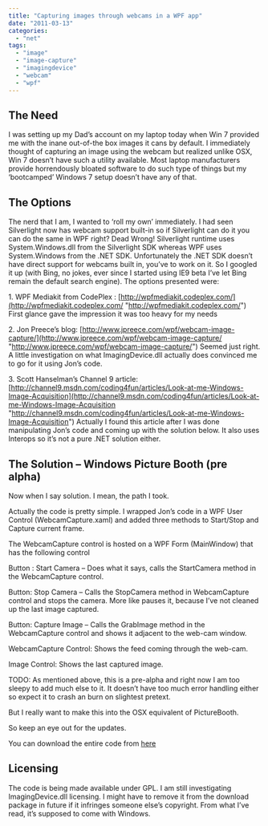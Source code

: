 ```yaml
---
title: "Capturing images through webcams in a WPF app"
date: "2011-03-13"
categories: 
  - "net"
tags: 
  - "image"
  - "image-capture"
  - "imagingdevice"
  - "webcam"
  - "wpf"
---
```


## The Need

I was setting up my Dad’s account on my laptop today when Win 7 provided me with the inane out-of-the box images it cans by default. I immediately thought of capturing an image using the webcam but realized unlike OSX, Win 7 doesn’t have such a utility available. Most laptop manufacturers provide horrendously bloated software to do such type of things but my ‘bootcamped’ Windows 7 setup doesn’t have any of that.

## The Options

The nerd that I am, I wanted to ‘roll my own’ immediately. I had seen Silverlight now has webcam support built-in so if Silverlight can do it you can do the same in WPF right? Dead Wrong! Silverlight runtime uses System.Windows.dll from the Silverlight SDK whereas WPF uses System.Windows from the .NET SDK. Unfortunately the .NET SDK doesn’t have direct support for webcams built in, you’ve to work on it. So I googled it up (with Bing, no jokes, ever since I started using IE9 beta I’ve let Bing remain the default search engine). The options presented were:

1\. WPF Mediakit from CodePlex : [http://wpfmediakit.codeplex.com/](http://wpfmediakit.codeplex.com/ "http://wpfmediakit.codeplex.com/") First glance gave the impression it was too heavy for my needs

2\. Jon Preece’s blog: [http://www.jpreece.com/wpf/webcam-image-capture/](http://www.jpreece.com/wpf/webcam-image-capture/ "http://www.jpreece.com/wpf/webcam-image-capture/") Seemed just right. A little investigation on what ImagingDevice.dll actually does convinced me to go for it using Jon’s code.

3\. Scott Hanselman’s Channel 9 article: [http://channel9.msdn.com/coding4fun/articles/Look-at-me-Windows-Image-Acquisition](http://channel9.msdn.com/coding4fun/articles/Look-at-me-Windows-Image-Acquisition "http://channel9.msdn.com/coding4fun/articles/Look-at-me-Windows-Image-Acquisition") Actually I found this article after I was done manipulating Jon’s code and coming up with the solution below. It also uses Interops so it’s not a pure .NET solution either.

## The Solution – Windows Picture Booth (pre alpha)

Now when I say solution. I mean, the path I took.

Actually the code is pretty simple. I wrapped Jon’s code in a WPF User Control (WebcamCapture.xaml) and added three methods to Start/Stop and Capture current frame.

The WebcamCapture control is hosted on a WPF Form (MainWindow) that has the following control

Button : Start Camera – Does what it says, calls the StartCamera method in the WebcamCapture control.

Button: Stop Camera – Calls the StopCamera method in WebcamCapture control and stops the camera. More like pauses it, because I’ve not cleaned up the last image captured.

Button: Capture Image – Calls the GrabImage method in the WebcamCapture control and shows it adjacent to the web-cam window.

WebcamCapture Control: Shows the feed coming through the web-cam.

Image Control: Shows the last captured image.

TODO: As mentioned above, this is a pre-alpha and right now I am too sleepy to add much else to it. It doesn’t have too much error handling either so expect it to crash an burn on slightest pretext.

But I really want to make this into the OSX equivalent of PictureBooth.

So keep an eye out for the updates.

You can download the entire code from [here](https://1drv.ms/u/s!AjM_-YH7p_afxFe-eH25x9zo_OA_ "Hosted by skydrive")

## Licensing

The code is being made available under GPL. I am still investigating ImagingDevice.dll licensing. I might have to remove it from the download package in future if it infringes someone else’s copyright. From what I’ve read, it’s supposed to come with Windows.
